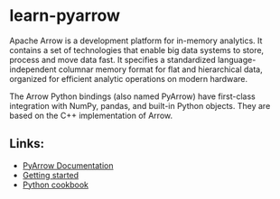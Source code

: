 # learn-pyarrow
Apache Arrow is a development platform for in-memory analytics. It contains a set of technologies that enable big data systems to store, process and move data fast. It specifies a standardized language-independent columnar memory format for flat and hierarchical data, organized for efficient analytic operations on modern hardware.

The Arrow Python bindings (also named PyArrow) have first-class integration with NumPy, pandas, and built-in Python objects. They are based on the C++ implementation of Arrow. 


## Links:
* [PyArrow Documentation](https://arrow.apache.org/docs/python/index.html)
* [Getting started](https://arrow.apache.org/docs/python/getstarted.html)
* [Python cookbook](https://arrow.apache.org/cookbook/py/)
